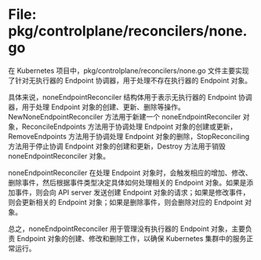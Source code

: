 # File: pkg/controlplane/reconcilers/none.go

在 Kubernetes 项目中，pkg/controlplane/reconcilers/none.go 文件主要实现了针对无执行器的 Endpoint 协调器，用于处理不存在执行器的 Endpoint 对象。

具体来说，noneEndpointReconciler 结构体用于表示无执行器的 Endpoint 协调器，用于处理 Endpoint 对象的创建、更新、删除等操作。NewNoneEndpointReconciler 方法用于新建一个 noneEndpointReconciler 对象，ReconcileEndpoints 方法用于协调处理 Endpoint 对象的创建或更新，RemoveEndpoints 方法用于协调处理 Endpoint 对象的删除，StopReconciling 方法用于停止协调 Endpoint 对象的创建和更新，Destroy 方法用于销毁 noneEndpointReconciler 对象。

noneEndpointReconciler 在处理 Endpoint 对象时，会触发相应的增加、修改、删除事件，然后根据事件类型决定具体如何处理相关的 Endpoint 对象。如果是添加事件，则会向 API server 发送创建 Endpoint 对象的请求；如果是修改事件，则会更新相关的 Endpoint 对象；如果是删除事件，则会删除对应的 Endpoint 对象。

总之，noneEndpointReconciler 用于管理没有执行器的 Endpoint 对象，主要负责 Endpoint 对象的创建、修改和删除工作，以确保 Kubernetes 集群中的服务正常运行。

